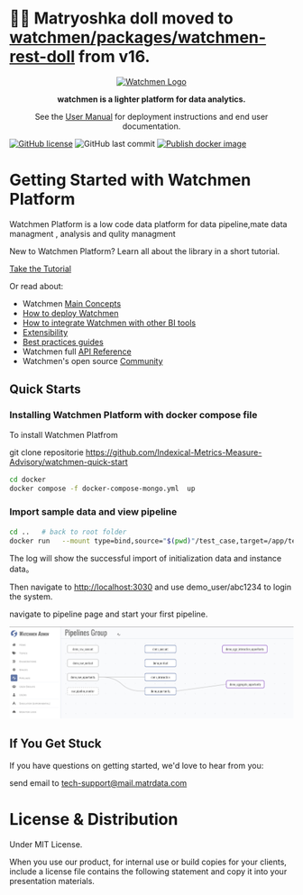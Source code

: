 # 🏂🏼 **Matryoshka doll moved to [watchmen/packages/watchmen-rest-doll](https://github.com/Indexical-Metrics-Measure-Advisory/watchmen/tree/main/packages/watchmen-rest-doll) from v16.**

<p align="center">
    <a href="https://www.watchmen.com/"><img alt="Watchmen Logo" width="130" height="130" src="doc/image/logo.png" /></a>
</p>
<p align="center">
    <b>watchmen is a lighter platform for data analytics.</b>
</p>
<p align="center">
    See the <a href="https://imma-watchmen.com">User Manual</a> for deployment instructions and end user documentation.
</p>

[![GitHub license](https://img.shields.io/github/license/Indexical-Metrics-Measure-Advisory/watchmen-matryoshka-doll?style=flat-square)](https://github.com/Indexical-Metrics-Measure-Advisory/watchmen-matryoshka-doll/blob/master/LICENSE)
![GitHub last commit](https://img.shields.io/github/last-commit/Indexical-Metrics-Measure-Advisory/watchmen-matryoshka-doll?style=(flat-square))
[![Publish docker image](https://github.com/Indexical-Metrics-Measure-Advisory/watchmen-matryoshka-doll/actions/workflows/publish-image.yml/badge.svg)](https://github.com/Indexical-Metrics-Measure-Advisory/watchmen-matryoshka-doll/actions/workflows/publish-image.yml)

# Getting Started with Watchmen Platform

<p className="text-2xl mt-0 text-gray-500 tracking-tight font-light">
  Watchmen Platform is a low code data platform for data pipeline,mate data managment , analysis and qulity managment 
</p>

<div className="md:col-span-3 flex flex-wrap md:flex-nowrap items-center bg-gradient-to-b from-blue-400 to-blue-500 shadow-lg rounded-2xl py-6 md:py-2 px-6 md:pr-5 space-y-4 md:space-y-0 md:space-x-8">
  <p className="flex-auto text-white text-lg">
    New to Watchmen Platform? Learn all about the library in a short tutorial.
  </p>
  <a
    href="https://imma-watchmen.com/#/tutorial"
    className="flex-none bg-blue-600 hover:bg-blue-700 transition-colors duration-200 text-white font-semibold rounded-lg py-3 px-4 no-underline"
  >
    Take the Tutorial
  </a>
</div>

Or read about:

- Watchmen [Main Concepts](https://imma-watchmen.com/#/main_concepts)
- [How to deploy Watchmen](https://imma-watchmen.com/#/deployment)
- [How to integrate Watchmen with other BI tools](https://imma-watchmen.com/#/integration)
- [Extensibility](https://imma-watchmen.com/#/extensibility)
- [Best practices guides](https://imma-watchmen.com/#/best-practice)
- Watchmen full [API Reference](https://imma-watchmen.com/#/api)
- Watchmen's open source [Community](https://imma-watchmen.com/#/community)  

## Quick Starts

### Installing Watchmen Platform with docker compose file 

To install Watchmen Platfrom 

git clone repositorie  https://github.com/Indexical-Metrics-Measure-Advisory/watchmen-quick-start

```bash
cd docker 
docker compose -f docker-compose-mongo.yml  up

```


### Import sample data and view pipeline  


```bash
cd ..   # back to root folder 
docker run   --mount type=bind,source="$(pwd)"/test_case,target=/app/test_folder  --network host  -e SITE=local -e INIT=True  ghcr.io/indexical-metrics-measure-advisory/watchmen-doll-test-doll:latest

```
The log will show the successful import of initialization data and instance data。


Then navigate to <http://localhost:3030> and use  demo_user/abc1234 to login the system.

navigate to pipeline page and start your first pipeline. 

![01](doc/image/01.png)

## If You Get Stuck

If you have questions on getting started, we'd love to hear from you:

send email to tech-support@mail.matrdata.com

# License & Distribution

Under MIT License.

When you use our product, for internal use or build copies for your clients,  include a license file contains the following statement and copy it into your presentation materials.
